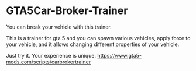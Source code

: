 # GTA5Car-Broker-Trainer
You can break your vehicle with this trainer.

This is a trainer for gta 5 and you can spawn various vehicles, apply force to your vehicle, and it allows changing different properties of your vehicle.

Just try it. Your experience is unique.
https://www.gta5-mods.com/scripts/carbrokertrainer
